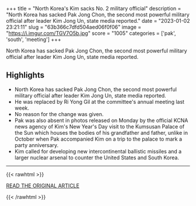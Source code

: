 +++
title = "North Korea's Kim sacks No. 2 military official"
description = "North Korea has sacked Pak Jong Chon, the second most powerful military official after leader Kim Jong Un, state media reported."
date = "2023-01-02 23:21:11"
slug = "63b366c7dfd504aed06f0f06"
image = "https://i.imgur.com/TGV7O5b.jpg"
score = "1005"
categories = ['pak', 'south', 'meeting']
+++

North Korea has sacked Pak Jong Chon, the second most powerful military official after leader Kim Jong Un, state media reported.

## Highlights

- North Korea has sacked Pak Jong Chon, the second most powerful military official after leader Kim Jong Un, state media reported.
- He was replaced by Ri Yong Gil at the committee's annual meeting last week.
- No reason for the change was given.
- Pak was also absent in photos released on Monday by the official KCNA news agency of Kim's New Year's Day visit to the Kumsusan Palace of the Sun which houses the bodies of his grandfather and father, unlike in October when Pak accompanied Kim on a trip to the palace to mark a party anniversary.
- Kim called for developing new intercontinental ballistic missiles and a larger nuclear arsenal to counter the United States and South Korea.

---

{{< rawhtml >}}
  <p class="article-category">
    <a target="_blank" href="https://www.reuters.com/business/aerospace-defense/north-koreas-kim-sacks-no-2-military-official-2023-01-02/">READ THE ORIGINAL ARTICLE</a>
  </p>
{{< /rawhtml >}}
